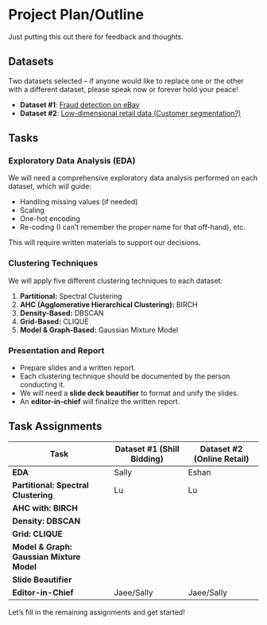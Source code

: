 # Project Plan/Outline

Just putting this out there for feedback and thoughts.

## Datasets

Two datasets selected – if anyone would like to replace one or the other with a different dataset, please speak now or forever hold your peace!

- **Dataset #1**: [Fraud detection on eBay](https://archive.ics.uci.edu/dataset/562/shill+bidding+dataset)
- **Dataset #2**: [Low-dimensional retail data (Customer segmentation?)](https://archive.ics.uci.edu/dataset/352/online+retail)

## Tasks

### Exploratory Data Analysis (EDA)

We will need a comprehensive exploratory data analysis performed on each dataset, which will guide:
- Handling missing values (if needed)
- Scaling
- One-hot encoding
- Re-coding (I can’t remember the proper name for that off-hand), etc.

This will require written materials to support our decisions.

### Clustering Techniques

We will apply five different clustering techniques to each dataset:

1. **Partitional:** Spectral Clustering
2. **AHC (Agglomerative Hierarchical Clustering):** BIRCH
3. **Density-Based:** DBSCAN
4. **Grid-Based:** CLIQUE
5. **Model & Graph-Based:** Gaussian Mixture Model

### Presentation and Report

- Prepare slides and a written report.
- Each clustering technique should be documented by the person conducting it.
- We will need a **slide deck beautifier** to format and unify the slides.
- An **editor-in-chief** will finalize the written report.

## Task Assignments

| Task                              | Dataset #1 (Shill Bidding) | Dataset #2 (Online Retail) |
|-----------------------------------|--------------------------|--------------------------|
| **EDA**                           | Sally                    | Eshan                    |
| **Partitional: Spectral Clustering** |  Lu                        |     Lu                     |
| **AHC with: BIRCH**              |                          |                          |
| **Density: DBSCAN**              |                          |                          |
| **Grid: CLIQUE**                 |                          |                          |
| **Model & Graph: Gaussian Mixture Model** |                 |                          |
| **Slide Beautifier**             |                          |                          |
| **Editor-in-Chief**              |  Jaee/Sally              |  Jaee/Sally              |

Let’s fill in the remaining assignments and get started!
